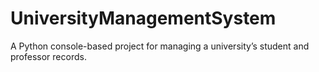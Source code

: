# UniversityManagementSystem
A Python console-based project for managing a university’s student and professor records.
